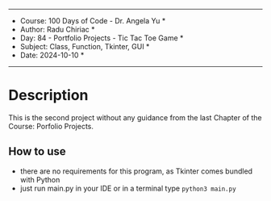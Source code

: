 
**********************************************************************
*    Course: 100 Days of Code - Dr. Angela Yu                        *
*    Author: Radu Chiriac                                            *
*    Day: 84 - Portfolio Projects - Tic Tac Toe Game                 *
*    Subject: Class, Function, Tkinter, GUI                          *
*    Date: 2024-10-10                                                *
**********************************************************************


# Description

This is the second project without any guidance from the last Chapter of the Course: Porfolio Projects.

## How to use
- there are no requirements for this program, as Tkinter comes bundled with Python
- just run main.py in your IDE or in a terminal type `python3 main.py`
